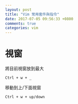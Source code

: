 ```yaml
---
layout: post
title: "Vim 常用套件與指令"
date: 2017-07-05 09:56:33 +0800
comments: true
categories: vim 
---
```

# 視窗
將目前視窗放到最大
```
Ctrl + w + _ 
```
移動到上/下面視窗
```
Ctrl + w + up/down
```

